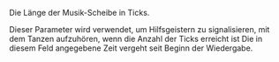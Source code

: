 Die Länge der Musik-Scheibe in Ticks.

Dieser Parameter wird verwendet, um Hilfsgeistern zu signalisieren, mit dem Tanzen aufzuhören, wenn die Anzahl der Ticks erreicht ist
Die in diesem Feld angegebene Zeit vergeht seit Beginn der Wiedergabe.
